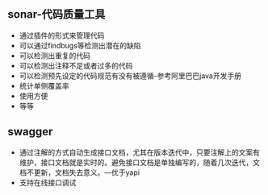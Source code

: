 ## sonar-代码质量工具

- 通过插件的形式来管理代码
- 可以通过findbugs等检测出潜在的缺陷
- 可以检测出重复的代码
- 可以检测出注释不足或者过多的代码
- 可以检测预先设定的代码规范有没有被遵循-参考阿里巴巴java开发手册
- 统计单侧覆盖率
- 使用方便
- 等等

## swagger

- 通过注解的方式自动生成接口文档，尤其在版本迭代中，只要注解上的文案有维护，接口文档就是实时的。避免接口文档是单独编写的，随着几次迭代，文档不更新，文档失去意义。—优于yapi
- 支持在线接口调试




